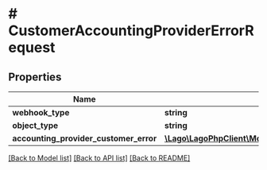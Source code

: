 # # CustomerAccountingProviderErrorRequest

## Properties

Name | Type | Description | Notes
------------ | ------------- | ------------- | -------------
**webhook_type** | **string** |  |
**object_type** | **string** |  |
**accounting_provider_customer_error** | [**\Lago\LagoPhpClient\Model\CustomerIntegratrionErrorObject**](CustomerIntegratrionErrorObject.md) |  |

[[Back to Model list]](../../README.md#models) [[Back to API list]](../../README.md#endpoints) [[Back to README]](../../README.md)
